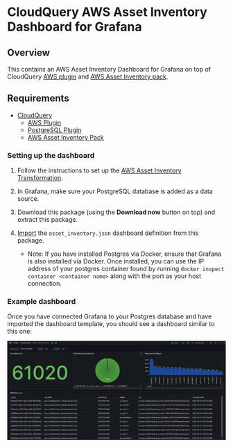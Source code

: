 # CloudQuery AWS Asset Inventory Dashboard for Grafana

## Overview

This contains an AWS Asset Inventory Dashboard for Grafana on top of CloudQuery [AWS plugin](https://hub.cloudquery.io/plugins/source/cloudquery/aws) and [AWS Asset Inventory pack](https://hub.cloudquery.io/addons/transformation/cloudquery/aws-asset-inventory/).

## Requirements

- [CloudQuery](https://docs.cloudquery.io/docs/quickstart/)
  - [AWS Plugin](https://hub.cloudquery.io/plugins/source/cloudquery/aws)
  - [PostgreSQL Plugin](https://hub.cloudquery.io/plugins/destination/cloudquery/postgresql)
  - [AWS Asset Inventory Pack](https://hub.cloudquery.io/addons/transformation/cloudquery/aws-asset-inventory/)

### Setting up the dashboard

1. Follow the instructions to set up the [AWS Asset Inventory Transformation](https://hub.cloudquery.io/addons/transformation/cloudquery/aws-asset-inventory/).

2. In Grafana, make sure your PostgreSQL database is added as a data source.

3. Download this package (using the **Download now** button on top) and extract this package.

4. [Import](https://grafana.com/docs/grafana/latest/dashboards/build-dashboards/import-dashboards/) the `asset_inventory.json` dashboard definition from this package.

   - Note: If you have installed Postgres via Docker, ensure that Grafana is also installed via Docker. Once installed, you can use the IP address of your postgres container found by running `docker inspect container <container name>` along with the port as your host connection.

### Example dashboard

Once you have connected Grafana to your Postgres database and have imported the dashboard template, you should see a dashboard similar to this one:

![AWS Asset Inventory](./images/asset_inventory_dash.png)
